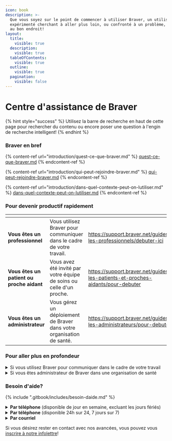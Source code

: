 ```yaml
---
icon: book
description: >-
  Que vous soyez sur le point de commencer à utiliser Braver, un utilisateur
  expérimenté cherchant à aller plus loin, ou confronté à un problème, vous êtes
  au bon endroit!
layout:
  title:
    visible: true
  description:
    visible: true
  tableOfContents:
    visible: true
  outline:
    visible: true
  pagination:
    visible: false
---
```


# Centre d'assistance de Braver

{% hint style="success" %}
Utilisez la barre de recherche en haut de cette page pour rechercher du contenu ou encore poser une question à l'engin de recherche intelligent!
{% endhint %}

### Braver en bref

{% content-ref url="introduction/quest-ce-que-braver.md" %}
[quest-ce-que-braver.md](introduction/quest-ce-que-braver.md)
{% endcontent-ref %}

{% content-ref url="introduction/qui-peut-rejoindre-braver.md" %}
[qui-peut-rejoindre-braver.md](introduction/qui-peut-rejoindre-braver.md)
{% endcontent-ref %}

{% content-ref url="introduction/dans-quel-contexte-peut-on-lutiliser.md" %}
[dans-quel-contexte-peut-on-lutiliser.md](introduction/dans-quel-contexte-peut-on-lutiliser.md)
{% endcontent-ref %}

### Pour devenir productif rapidement

<table data-view="cards"><thead><tr><th></th><th></th><th data-hidden data-card-target data-type="content-ref"></th><th data-hidden data-card-cover data-type="files"></th></tr></thead><tbody><tr><td><strong>Vous êtes un professionnel</strong></td><td>Vous utilisez Braver pour communiquer dans le cadre de votre travail.</td><td><a href="https://support.braver.net/guides/pour-les-professionnels/debuter-ici">https://support.braver.net/guides/pour-les-professionnels/debuter-ici</a></td><td><a href=".gitbook/assets/clinician-woman-1.jpg">clinician-woman-1.jpg</a></td></tr><tr><td><strong>Vous êtes un patient ou proche aidant</strong></td><td>Vous avez été invité par votre équipe de soins ou celle d'un proche.</td><td><a href="https://support.braver.net/guides/pour-les-patients-et-proches-aidants/pour-debuter">https://support.braver.net/guides/pour-les-patients-et-proches-aidants/pour-debuter</a></td><td><a href=".gitbook/assets/iStock-2063461725 copy.jpg">iStock-2063461725 copy.jpg</a></td></tr><tr><td><strong>Vous êtes un administrateur</strong></td><td>Vous gérez un déploiement de Braver dans votre organisation de santé.</td><td><a href="https://support.braver.net/guides/pour-les-administrateurs/pour-debuter">https://support.braver.net/guides/pour-les-administrateurs/pour-debuter</a></td><td><a href=".gitbook/assets/professional-woman-1.jpg">professional-woman-1.jpg</a></td></tr></tbody></table>

### Pour aller plus en profondeur

<details>

<summary>Si vous utilisez Braver pour communiquer dans le cadre de votre travail</summary>

Commencer par [un survol](pour-les-professionnels/pour-debuter.md), ou passez directement à une section de la documentation qui pourrait vous être utile:

* [Création de compte](pour-les-professionnels/creation-de-compte/)
* [Le réseau](pour-les-professionnels/reseau.md)
* [Fils de discussion](pour-les-professionnels/fils-de-discussions.md)
* [Appels audios et vidéos](pour-les-professionnels/appels-audios-et-videos/)
* [Canaux de soins](pour-les-professionnels/canaux-de-soins.md)
* [Fiches patients](pour-les-professionnels/fiches-patients.md)
* [Équipes](pour-les-professionnels/equipes.md)
* [Communication patients et proches aidant](pour-les-professionnels/communication-patients-et-proche-aidants.md)
* [Gestion du profil](pour-les-professionnels/gestion-du-profil/)
* [Gestion des notifications](pour-les-professionnels/gestion-des-notifications/)
* [Sécurité](pour-les-professionnels/securite/)

</details>

<details>

<summary>Si vous êtes administrateur de Braver dans une organisation de santé</summary>

Commencer par [un survol](pour-les-administrateurs/pour-debuter.md), ou passez directement à une section de la documentation qui pourrait vous être utile:

* [Unités organisationnelles](pour-les-administrateurs/unites-organisationelles/)
* [Lieux de travail](pour-les-administrateurs/lieux-de-travail/)
* [Équipes](pour-les-administrateurs/equipes/)
* [Utilisateurs](pour-les-administrateurs/utilisateurs/)
* [Journaux d'audit](pour-les-administrateurs/journaux-daudit/)
* [Bottins](broken-reference)
* [Appareil mobile géré à distance](pour-les-administrateurs/appareil-mobile-gere-a-distance.md)

Et si vous avez besoin de connaître les détails techniques en vue d'un déploiement

* [Informations sur la compatibilité](details-techniques/compatibilite.md)
* [Informations sur la connectivité](details-techniques/connectivite.md)

</details>

### Besoin d'aide? <a href="#pour-nous-rejoindre" id="pour-nous-rejoindre"></a>



{% include ".gitbook/includes/besoin-daide.md" %}

<details>

<summary><strong>Par téléphone</strong> (disponible de jour en semaine, excluant les jours fériés)</summary>

Appelez-nous au [+1-888-342-8032](tel:1-888-342-8032)

</details>

<details>

<summary><strong>Par téléphone</strong> (disponible 24h sur 24, 7 jours sur 7)</summary>

Il se peut que votre organisation ait accès à notre numéro de téléphone de support disponible en tout temps. **Si c'est le cas, utilisez celui-ci en cas de problème!**

Si vous n'en avez pas et désirez vous informez sur nos forfaits avancés de support, [écrivez-nous](https://braverhealth.typeform.com/to/D8CEMzqZ)!

</details>

<details>

<summary><strong>Par courriel</strong></summary>

Écrivez-nous au [support@braver.health](mailto:support@braver.health)

</details>

Si vous désirez rester en contact avec nos avancées, vous pouvez vous [inscrire à notre infolettre](https://braverhealth.typeform.com/to/htc30Hk5#email=xxxxx\&language=fr)!
